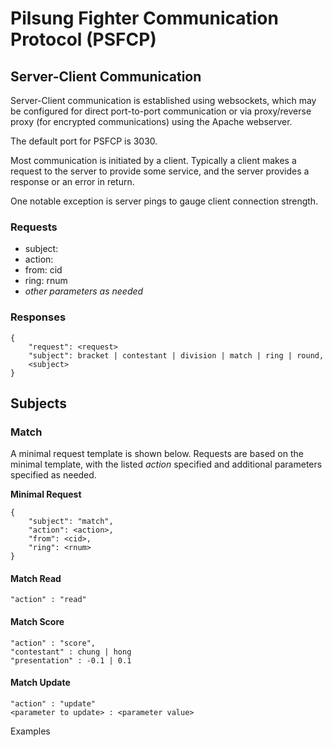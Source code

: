 # Pilsung Fighter Communication Protocol (PSFCP)

## Server-Client Communication

Server-Client communication is established using websockets, which may be configured for direct port-to-port communication or via proxy/reverse proxy (for encrypted communications) using the Apache webserver.

The default port for PSFCP is 3030.

Most communication is initiated by a client. Typically a client makes a request to the server to provide some service, and the server provides a response or an error in return.

One notable exception is server pings to gauge client connection strength. 

### Requests

- subject:
- action:
- from: cid
- ring: rnum
- *other parameters as needed*

### Responses

    {
        "request": <request>
        "subject": bracket | contestant | division | match | ring | round,
        <subject>
    }

## Subjects

### Match

A minimal request template is shown below. Requests are based on the minimal template, with the listed *action* specified and additional parameters specified as needed.

**Minimal Request**

    {
        "subject": "match",
        "action": <action>,
        "from": <cid>,
        "ring": <rnum>
    }

#### Match Read

    "action" : "read"

#### Match Score

    "action" : "score",
    "contestant" : chung | hong
    "presentation" : -0.1 | 0.1

#### Match Update

    "action" : "update"
    <parameter to update> : <parameter value>

Examples
